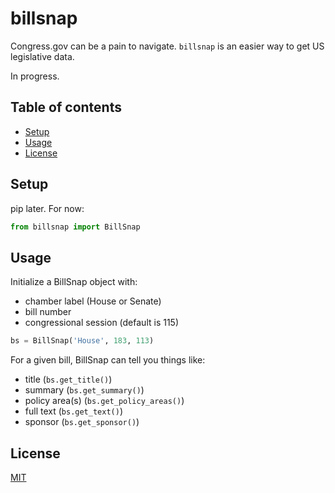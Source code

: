 # billsnap

Congress.gov can be a pain to navigate. `billsnap` is an easier way to get US legislative data.

In progress.

## Table of contents
* [Setup](#setup)
* [Usage](#usage)
* [License](#license)

## Setup
pip later. For now:

```python
from billsnap import BillSnap
```

## Usage
Initialize a BillSnap object with:
* chamber label (House or Senate)
* bill number
* congressional session (default is 115)

```python
bs = BillSnap('House', 183, 113)
```

For a given bill, BillSnap can tell you things like:
* title (`bs.get_title()`)
* summary (`bs.get_summary()`)
* policy area(s) (`bs.get_policy_areas()`)
* full text (`bs.get_text()`)
* sponsor (`bs.get_sponsor()`)

## License
[MIT](https://choosealicense.com/licenses/mit/)

